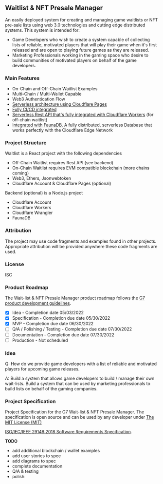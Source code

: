 ## Waitlist & NFT Presale Manager

An easily deployed system for creating and managing game waitlists or NFT pre-sale lists using web 3.0 technologies and cutting edge distributed systems. This system is intended for:
* Game Developers who wish to create a system capable of collecting lists of reliable, motivated players that will play their game when it's first released and are open to playing future games as they are released. 
* Marketing Professionals working in the gaming space who desire to build communities of motivated players on behalf of the game developers.

### Main Features
* On-Chain and Off-Chain Waitlist Examples
* Multi-Chain / Multi-Wallet Capable
* Web3 Authentication Flow
* [Serverless architecture using Cloudflare Pages](https://pages.cloudflare.com/)
* [Fully CI/CD integrated](https://developers.cloudflare.com/pages/get-started/#connect-to-your-git-provider)
* [Serverless Rest API that's fully integrated with Cloudflare Workers](https://workers.cloudflare.com/) (for off-chain waitlist)
* [Integrated with FaunaDB.](https://docs.fauna.com/fauna/current/) A fully distributed, serverless Database that works perfectly with the Cloudflare Edge Network

### Project Structure

Waitlist is a React project with the following dependencies
  - Off-Chain Waitlist requires Rest API (see backend)
  - On-Chain Waitlist requires EVM compatible blockchain (more chains coming)
  - Web3, Ethers, Jsonwebtoken
  - Cloudflare Account & Cloudflare Pages (optional)

Backend (optional) is a Node.js project
  - Cloudflare Account
  - Cloudflare Workers
  - Cloudflare Wrangler
  - FaunaDB

### Attribution

The project may use code fragments and examples found in other projects. Appropriate attribution will be provided anywhere these code fragments are used.   

### License

ISC

### Product Roadmap

The Wait-list & NFT Presale Manager product roadmap follows the [G7 product development guidelines](https://github.com/G7DAO/g7-guidelines).

- [x] Idea - Completion date 05/03/2022
- [x] Specification - Completion due date 05/30/2022
- [x] MVP - Completion due date 06/30/2022
- [ ] Q/A / Polishing / Testing - Completion due date 07/30/2022
- [ ] Documentation - Completion due date 07/30/2022
- [ ] Production - Not scheduled

### Idea

Q: How do we provide game developers with a list of reliable and motivated players for upcoming game releases.

A: Build a system that allows game developers to build / manage their own wait-lists. Build a system that can be used by marketing professionals to build lists on behalf of the gaming companies.


### Project Specification

Project Specification for the G7 Wait-list & NFT Presale Manager. The specification is open source and can be used by any developer under [The MIT License (MIT)](https://mit-license.org/) 

[ISO/IEC/IEEE 29148:2018 Software Requirements Specification](https://github.com/G7DAO/g7-waiting-list-manager/blob/main/SRS.md).


**TODO**
 - add additional blockchain / wallet examples
 - add user stories to spec
 - add diagrams to spec
 - complete documentation
 - Q/A & testing
 - polish

